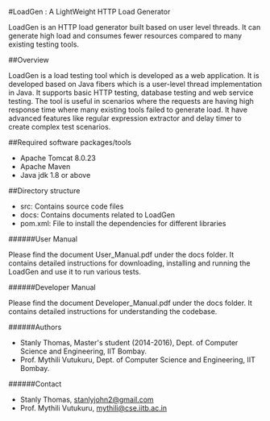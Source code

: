 #LoadGen : A LightWeight HTTP Load Generator

LoadGen is an HTTP load generator built based on user level threads. It can generate high load and consumes fewer resources compared to many existing testing tools.

##Overview

LoadGen is a load testing tool which is developed as a web application. It is developed based on Java fibers 
which is a user-level thread implementation in Java. It supports basic HTTP testing, database testing and web 
service testing. The tool is useful in scenarios where the requests are having high response time where many existing tools failed to generate load. It have advanced features like regular expression extractor and delay timer to create complex test scenarios.

##Required software packages/tools

- Apache Tomcat 8.0.23
- Apache Maven 
- Java jdk 1.8 or above

##Directory structure

- src: Contains source code files
- docs: Contains documents related to LoadGen
- pom.xml: File to install the dependencies for different libraries

######User Manual

Please find the document User_Manual.pdf under the docs folder. It contains detailed instructions for downloading, installing and running the LoadGen and use it to run various tests.

######Developer Manual

Please find the document Developer_Manual.pdf under the docs folder. It contains detailed instructions for understanding the codebase.

######Authors

- Stanly Thomas, Master's student (2014-2016), Dept. of Computer Science and Engineering, IIT Bombay.
- Prof. Mythili Vutukuru, Dept. of Computer Science and Engineering, IIT Bombay.

######Contact

- Stanly Thomas, stanlyjohn2@gmail.com
- Prof. Mythili Vutukuru, mythili@cse.iitb.ac.in
